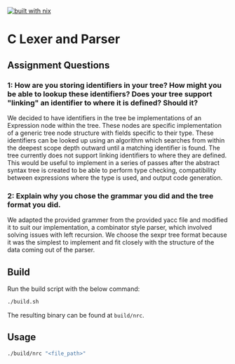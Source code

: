 [![built with nix](https://builtwithnix.org/badge.svg)](https://builtwithnix.org)

# C Lexer and Parser

## Assignment Questions

### 1: How are you storing identifiers in your tree? How might you be able to lookup these identifiers? Does your tree support "linking" an identifier to where it is defined? Should it? 
We decided to have identifiers in the tree be implementations of an Expression node within the tree. These nodes are specific implementation of a generic tree node structure with fields specific to their type. These identifiers can be looked up using an algorithm which searches from within the deepest scope depth outward until a matching identifier is found. The tree currently does not support linking identifiers to where they are defined. This would be useful to implement in a series of passes after the abstract syntax tree is created to be able to perform type checking, compatibility between expressions where the type is used, and output code generation.

### 2: Explain why you chose the grammar you did and the tree format you did.
We adapted the provided grammer from the provided yacc file and modified it to suit our implementation, a combinator style parser, which involved solving issues with left recursion. We choose the sexpr tree format because it was the simplest to implement and fit closely with the structure of the data coming out of the parser.

## Build

Run the build script with the below command:

```sh
./build.sh
```

The resulting binary can be found at `build/nrc`.

## Usage

```sh
./build/nrc "<file_path>"
```
